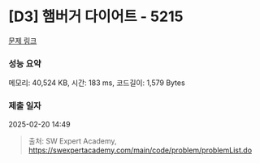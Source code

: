 # [D3] 햄버거 다이어트 - 5215 

[문제 링크](https://swexpertacademy.com/main/code/problem/problemDetail.do?contestProbId=AWT-lPB6dHUDFAVT) 

### 성능 요약

메모리: 40,524 KB, 시간: 183 ms, 코드길이: 1,579 Bytes

### 제출 일자

2025-02-20 14:49



> 출처: SW Expert Academy, https://swexpertacademy.com/main/code/problem/problemList.do
